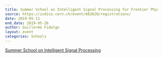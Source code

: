 ```yaml
---
title: Summer School on Intelligent Signal Processing for Frontier Physics and Industry
source: https://indico.cern.ch/event/683620/registrations/
date: 2019-05-11
end_date: 2019-05-26
author: Guillermo Fidalgo
layout: event
categories: Schools
---
```

[Summer School on Intelligent Signal Processing](https://indico.cern.ch/event/683620/registrations/)
